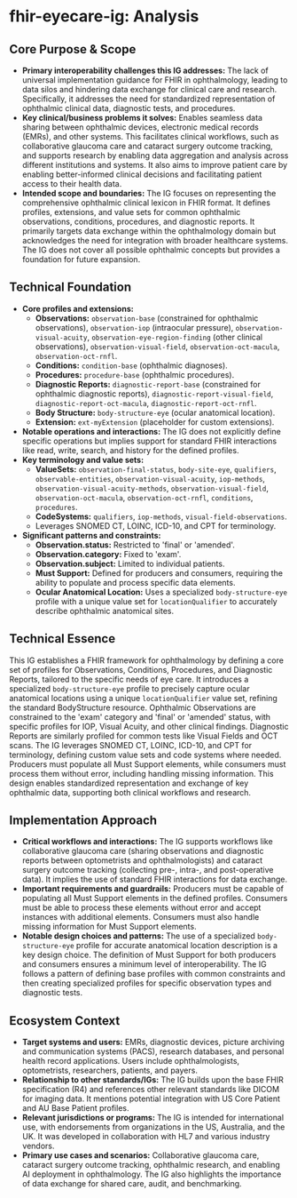 # fhir-eyecare-ig: Analysis

## Core Purpose & Scope

-   **Primary interoperability challenges this IG addresses:** The lack of universal implementation guidance for FHIR in ophthalmology, leading to data silos and hindering data exchange for clinical care and research. Specifically, it addresses the need for standardized representation of ophthalmic clinical data, diagnostic tests, and procedures.
-   **Key clinical/business problems it solves:** Enables seamless data sharing between ophthalmic devices, electronic medical records (EMRs), and other systems. This facilitates clinical workflows, such as collaborative glaucoma care and cataract surgery outcome tracking, and supports research by enabling data aggregation and analysis across different institutions and systems. It also aims to improve patient care by enabling better-informed clinical decisions and facilitating patient access to their health data.
-   **Intended scope and boundaries:** The IG focuses on representing the comprehensive ophthalmic clinical lexicon in FHIR format. It defines profiles, extensions, and value sets for common ophthalmic observations, conditions, procedures, and diagnostic reports. It primarily targets data exchange within the ophthalmology domain but acknowledges the need for integration with broader healthcare systems. The IG does not cover all possible ophthalmic concepts but provides a foundation for future expansion.

## Technical Foundation

-   **Core profiles and extensions:**
    -   **Observations:** `observation-base` (constrained for ophthalmic observations), `observation-iop` (intraocular pressure), `observation-visual-acuity`, `observation-eye-region-finding` (other clinical observations), `observation-visual-field`, `observation-oct-macula`, `observation-oct-rnfl`.
    -   **Conditions:** `condition-base` (ophthalmic diagnoses).
    -   **Procedures:** `procedure-base` (ophthalmic procedures).
    -   **Diagnostic Reports:** `diagnostic-report-base` (constrained for ophthalmic diagnostic reports), `diagnostic-report-visual-field`, `diagnostic-report-oct-macula`, `diagnostic-report-oct-rnfl`.
    -   **Body Structure:** `body-structure-eye` (ocular anatomical location).
    -   **Extension:** `ext-myExtension` (placeholder for custom extensions).
-   **Notable operations and interactions:** The IG does not explicitly define specific operations but implies support for standard FHIR interactions like read, write, search, and history for the defined profiles.
-   **Key terminology and value sets:**
    -   **ValueSets:** `observation-final-status`, `body-site-eye`, `qualifiers`, `observable-entities`, `observation-visual-acuity`, `iop-methods`, `observation-visual-acuity-methods`, `observation-visual-field`, `observation-oct-macula`, `observation-oct-rnfl`, `conditions`, `procedures`.
    -   **CodeSystems:** `qualifiers`, `iop-methods`, `visual-field-observations`.
    -   Leverages SNOMED CT, LOINC, ICD-10, and CPT for terminology.
-   **Significant patterns and constraints:**
    -   **Observation.status:** Restricted to 'final' or 'amended'.
    -   **Observation.category:** Fixed to 'exam'.
    -   **Observation.subject:** Limited to individual patients.
    -   **Must Support:** Defined for producers and consumers, requiring the ability to populate and process specific data elements.
    -   **Ocular Anatomical Location:** Uses a specialized `body-structure-eye` profile with a unique value set for `locationQualifier` to accurately describe ophthalmic anatomical sites.

## Technical Essence

This IG establishes a FHIR framework for ophthalmology by defining a core set of profiles for Observations, Conditions, Procedures, and Diagnostic Reports, tailored to the specific needs of eye care. It introduces a specialized `body-structure-eye` profile to precisely capture ocular anatomical locations using a unique `locationQualifier` value set, refining the standard BodyStructure resource. Ophthalmic Observations are constrained to the 'exam' category and 'final' or 'amended' status, with specific profiles for IOP, Visual Acuity, and other clinical findings. Diagnostic Reports are similarly profiled for common tests like Visual Fields and OCT scans. The IG leverages SNOMED CT, LOINC, ICD-10, and CPT for terminology, defining custom value sets and code systems where needed. Producers must populate all Must Support elements, while consumers must process them without error, including handling missing information. This design enables standardized representation and exchange of key ophthalmic data, supporting both clinical workflows and research.

## Implementation Approach

-   **Critical workflows and interactions:** The IG supports workflows like collaborative glaucoma care (sharing observations and diagnostic reports between optometrists and ophthalmologists) and cataract surgery outcome tracking (collecting pre-, intra-, and post-operative data). It implies the use of standard FHIR interactions for data exchange.
-   **Important requirements and guardrails:** Producers must be capable of populating all Must Support elements in the defined profiles. Consumers must be able to process these elements without error and accept instances with additional elements. Consumers must also handle missing information for Must Support elements.
-   **Notable design choices and patterns:** The use of a specialized `body-structure-eye` profile for accurate anatomical location description is a key design choice. The definition of Must Support for both producers and consumers ensures a minimum level of interoperability. The IG follows a pattern of defining base profiles with common constraints and then creating specialized profiles for specific observation types and diagnostic tests.

## Ecosystem Context

-   **Target systems and users:** EMRs, diagnostic devices, picture archiving and communication systems (PACS), research databases, and personal health record applications. Users include ophthalmologists, optometrists, researchers, patients, and payers.
-   **Relationship to other standards/IGs:** The IG builds upon the base FHIR specification (R4) and references other relevant standards like DICOM for imaging data. It mentions potential integration with US Core Patient and AU Base Patient profiles.
-   **Relevant jurisdictions or programs:** The IG is intended for international use, with endorsements from organizations in the US, Australia, and the UK. It was developed in collaboration with HL7 and various industry vendors.
-   **Primary use cases and scenarios:** Collaborative glaucoma care, cataract surgery outcome tracking, ophthalmic research, and enabling AI deployment in ophthalmology. The IG also highlights the importance of data exchange for shared care, audit, and benchmarking.
